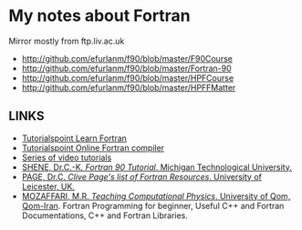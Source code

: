 # My notes about Fortran

Mirror mostly from ftp.liv.ac.uk

* http://github.com/efurlanm/f90/blob/master/F90Course
* http://github.com/efurlanm/f90/blob/master/Fortran-90
* http://github.com/efurlanm/f90/blob/master/HPFCourse
* http://github.com/efurlanm/f90/blob/master/HPFFMatter



## LINKS

* [Tutorialspoint Learn Fortran](https://www.tutorialspoint.com/fortran/)
* [Tutorialspoint Online Fortran compiler](https://www.tutorialspoint.com/compile_fortran_online.php)
* [Series of video tutorials](https://www.youtube.com/user/hexafoil/videos)
* [SHENE, Dr.C.-K. *Fortran 90 Tutorial*. Michigan Technological University.](https://pages.mtu.edu/~shene/COURSES/cs201/NOTES/fortran.html)
* [PAGE, Dr.C. *Clive Page's list of Fortran Resources*. University of Leicester, UK.](https://www.star.le.ac.uk/~cgp/fortran.html)
* [MOZAFFARI, M.R. *Teaching Computational Physics*. University of Qom, Qom-Iran](http://www.alum.sharif.ir/~reza_mozaffari/Teaching_computational_physics.html). Fortran Programming for beginner, Useful C++ and Fortran Documentations, C++ and Fortran Libraries.
